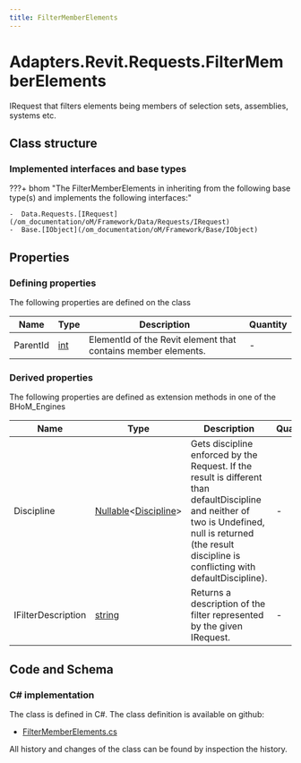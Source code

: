 ```yaml
---
title: FilterMemberElements
---
```


# Adapters.Revit.Requests.FilterMemberElements

IRequest that filters elements being members of selection sets, assemblies, systems etc.

## Class structure

### Implemented interfaces and base types

???+ bhom "The FilterMemberElements in inheriting from the following base type(s) and implements the following interfaces:"

    -  Data.Requests.[IRequest](/om_documentation/oM/Framework/Data/Requests/IRequest)
    -  Base.[IObject](/om_documentation/oM/Framework/Base/IObject)


## Properties



### Defining properties

The following properties are defined on the class

| Name             | Type             | Description      | Quantity         |
|------------------|------------------|------------------|------------------|
| ParentId | [int](https://learn.microsoft.com/en-us/dotnet/api/System.Int32?view=netstandard-2.0) | ElementId of the Revit element that contains member elements. | - |


### Derived properties

The following properties are defined as extension methods in one of the BHoM_Engines

| Name             | Type             | Description      | Quantity         | Engine           |
|------------------|------------------|------------------|------------------|------------------|
| Discipline | [Nullable](https://learn.microsoft.com/en-us/dotnet/api/System.Nullable-1?view=netstandard-2.0)&lt;[Discipline](/om_documentation/oM/Adapter/Adapters/Revit/Enums/Discipline)&gt; | Gets discipline enforced by the Request. If the result is different than defaultDiscipline and neither of two is Undefined, null is returned (the result discipline is conflicting with defaultDiscipline). | - | Revit_Engine |
| IFilterDescription | [string](https://learn.microsoft.com/en-us/dotnet/api/System.String?view=netstandard-2.0) | Returns a description of the filter represented by the given IRequest. | - | Revit_Engine |


## Code and Schema

### C# implementation

The class is defined in C#. The class definition is available on github:

- [FilterMemberElements.cs](https://github.com/BHoM/Revit_Toolkit/blob/develop/Revit_oM/Requests/FilterMemberElements.cs)

All history and changes of the class can be found by inspection the history.
